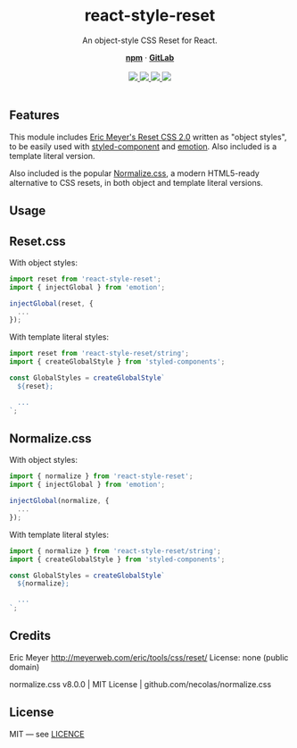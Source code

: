 <div align="center">
  <h1 align="center">react-style-reset</h1>
  <p>An object-style CSS Reset for React.</p>
  <a href="https://www.npmjs.com/package/react-style-reset"><strong>npm</strong></a> ·
  <a href="https://gitlab.com/iiroj/react-style-reset"><strong>GitLab</strong></a>
  <br/>
  <br/>
  <a href="https://www.npmjs.com/package/react-style-reset">
    <img src="https://img.shields.io/npm/v/react-style-reset.svg">
  </a>
  <a href="https://gitlab.com/iiroj/react-style-reset">
    <img src="https://img.shields.io/github/languages/code-size/iiroj/react-style-reset.svg">
  </a>
  <a href="https://gitlab.com/iiroj/react-style-reset/blob/master/package.json">
    <img src="https://img.shields.io/david/iiroj/react-style-reset.svg">
  </a>
  <a href="https://gitlab.com/iiroj/react-style-reset/blob/master/package.json">
    <img src="https://img.shields.io/david/dev/iiroj/react-style-reset.svg">
  </a>
  <br/>
  <br/>
</div>

## Features

This module includes [Eric Meyer's Reset CSS 2.0](https://meyerweb.com/eric/tools/css/reset/) written as "object styles", to be easily used with [styled-component](https://www.styled-components.com/) and [emotion](https://emotion.sh/). Also included is a template literal version.

Also included is the popular [Normalize.css](https://necolas.github.io/normalize.css/), a modern HTML5-ready alternative to CSS resets, in both object and template literal versions.

## Usage

## Reset.css

With object styles:

```js
import reset from 'react-style-reset';
import { injectGlobal } from 'emotion';

injectGlobal(reset, {
  ...
});
```

With template literal styles:

```js
import reset from 'react-style-reset/string';
import { createGlobalStyle } from 'styled-components';

const GlobalStyles = createGlobalStyle`
  ${reset};

  ...
`;
```

## Normalize.css

With object styles:

```js
import { normalize } from 'react-style-reset';
import { injectGlobal } from 'emotion';

injectGlobal(normalize, {
  ...
});
```

With template literal styles:

```js
import { normalize } from 'react-style-reset/string';
import { createGlobalStyle } from 'styled-components';

const GlobalStyles = createGlobalStyle`
  ${normalize};

  ...
`;
```

## Credits

Eric Meyer http://meyerweb.com/eric/tools/css/reset/
License: none (public domain)

normalize.css v8.0.0 | MIT License | github.com/necolas/normalize.css

## License

MIT — see [LICENCE](LICENSE)
